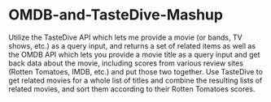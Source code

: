 # OMDB-and-TasteDive-Mashup
Utilize the TasteDive API which lets me provide a movie (or bands, TV shows, etc.) as a query input, and returns a set of related items as well as the OMDB API which lets you provide a movie title as a query input and get back data about the movie, including scores from various review sites (Rotten Tomatoes, IMDB, etc.) and put those two together. Use TasteDive to get related movies for a whole list of titles and combine the resulting lists of related movies, and sort them according to their Rotten Tomatoes scores.

